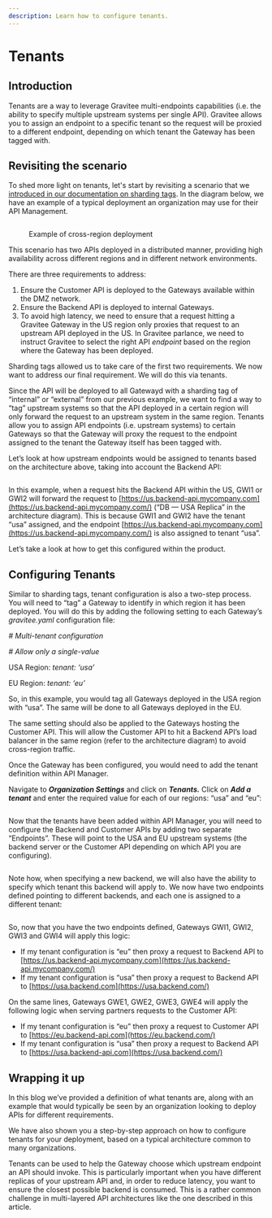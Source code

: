 ```yaml
---
description: Learn how to configure tenants.
---
```


# Tenants

## Introduction

Tenants are a way to leverage Gravitee multi-endpoints capabilities (i.e. the ability to specify multiple upstream systems per single API). Gravitee allows you to assign an endpoint to a specific tenant so the request will be proxied to a different endpoint, depending on which tenant the Gateway has been tagged with.

## Revisiting the scenario <a href="#edd8" id="edd8"></a>

To shed more light on tenants, let's start by revisiting a scenario that we [introduced in our documentation on sharding tags](../configure-sharding-tags-for-your-gravitee-api-gateways.md). In the diagram below, we have an example of a typical deployment an organization may use for their API Management.&#x20;

<figure><img src="https://miro.medium.com/v2/resize:fit:1400/0*hrzp_87Mxed4QdvD" alt=""><figcaption><p>Example of cross-region deployment</p></figcaption></figure>

This scenario has two APIs deployed in a distributed manner, providing high availability across different regions and in different network environments.

There are three requirements to address:

1. Ensure the Customer API is deployed to the Gateways available within the DMZ network.
2. Ensure the Backend API is deployed to internal Gateways.
3. To avoid high latency, we need to ensure that a request hitting a Gravitee Gateway in the US region only proxies that request to an upstream API deployed in the US. In Gravitee parlance, we need to instruct Gravitee to select the right API _endpoint_ based on the region where the Gateway has been deployed.

Sharding tags allowed us to take care of the first two requirements. We now want to address our final requirement. We will do this via tenants.

Since the API will be deployed to all Gatewayd with a sharding tag of “internal” or “external” from our previous example, we want to find a way to “tag” upstream systems so that the API deployed in a certain region will only forward the request to an upstream system in the same region. Tenants allow you to assign API endpoints (i.e. upstream systems) to certain Gateways so that the Gateway will proxy the request to the endpoint assigned to the tenant the Gateway itself has been tagged with.

Let’s look at how upstream endpoints would be assigned to tenants based on the architecture above, taking into account the Backend API:

<figure><img src="https://miro.medium.com/v2/resize:fit:1400/1*qzd6GYJKZ_qLtXuhSC8hIQ.png" alt=""><figcaption></figcaption></figure>

In this example, when a request hits the Backend API within the US, GWI1 or GWI2 will forward the request to [https://us.backend-api.mycompany.com](https://us.backend-api.mycompany.com/) (“DB — USA Replica” in the architecture diagram). This is because GWI1 and GWI2 have the tenant “usa” assigned, and the endpoint [https://us.backend-api.mycompany.com](https://us.backend-api.mycompany.com/) is also assigned to tenant “usa”.

Let’s take a look at how to get this configured within the product.

## Configuring Tenants <a href="#9c4f" id="9c4f"></a>

Similar to sharding tags, tenant configuration is also a two-step process. You will need to “tag” a Gateway to identify in which region it has been deployed. You will do this by adding the following setting to each Gateway’s _gravitee.yaml_ configuration file:

_# Multi-tenant configuration_

_# Allow only a single-value_

USA Region: _tenant: ‘usa’_

EU Region: _tenant: ‘eu’_

So, in this example, you would tag all Gateways deployed in the USA region with “usa”. The same will be done to all Gateways deployed in the EU.

The same setting should also be applied to the Gateways hosting the Customer API. This will allow the Customer API to hit a Backend API’s load balancer in the same region (refer to the architecture diagram) to avoid cross-region traffic.

Once the Gateway has been configured, you would need to add the tenant definition within API Manager.

Navigate to _**Organization Settings**_ and click on _**Tenants.**_ Click on _**Add a tenant**_ and enter the required value for each of our regions: “usa” and “eu”:

<figure><img src="https://miro.medium.com/v2/resize:fit:1400/0*dqayn7uZPfVmyQgT" alt=""><figcaption></figcaption></figure>

Now that the tenants have been added within API Manager, you will need to configure the Backend and Customer APIs by adding two separate “Endpoints”. These will point to the USA and EU upstream systems (the backend server or the Customer API depending on which API you are configuring).

<figure><img src="https://miro.medium.com/v2/resize:fit:1400/0*en1j7FLNVLWpoOkn" alt=""><figcaption></figcaption></figure>

Note how, when specifying a new backend, we will also have the ability to specify which tenant this backend will apply to. We now have two endpoints defined pointing to different backends, and each one is assigned to a different tenant:

<figure><img src="https://miro.medium.com/v2/resize:fit:1400/0*ZhfPrNuU0Aa7YQ8c" alt=""><figcaption></figcaption></figure>

So, now that you have the two endpoints defined, Gateways GWI1, GWI2, GWI3 and GWI4 will apply this logic:

* If my tenant configuration is “eu” then proxy a request to Backend API to [https://us.backend-api.mycompany.com](https://us.backend-api.mycompany.com/)
* If my tenant configuration is “usa” then proxy a request to Backend API to [https://usa.backend.com](https://usa.backend.com/)

On the same lines, Gateways GWE1, GWE2, GWE3, GWE4 will apply the following logic when serving partners requests to the Customer API:

* If my tenant configuration is “eu” then proxy a request to Customer API to [https://eu.backend-api.com](https://eu.backend.com/)
* If my tenant configuration is “usa” then proxy a request to Backend API to [https://usa.backend-api.com](https://usa.backend.com/)

## Wrapping it up <a href="#4c11" id="4c11"></a>

In this blog we’ve provided a definition of what tenants are, along with an example that would typically be seen by an organization looking to deploy APIs for different requirements.

We have also shown you a step-by-step approach on how to configure tenants for your deployment, based on a typical architecture common to many organizations.

Tenants can be used to help the Gateway choose which upstream endpoint an API should invoke. This is particularly important when you have different replicas of your upstream API and, in order to reduce latency, you want to ensure the closest possible backend is consumed. This is a rather common challenge in multi-layered API architectures like the one described in this article.

[\
](https://medium.com/tag/gravitee?source=post\_page-----471f4d3c49a9---------------gravitee-----------------)
